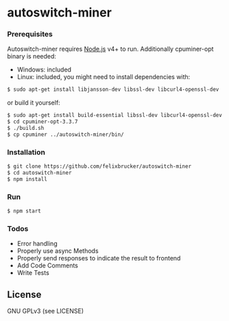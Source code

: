 # autoswitch-miner

### Prerequisites

Autoswitch-miner requires [Node.js](https://nodejs.org/) v4+ to run.
Additionally cpuminer-opt binary is needed:

 - Windows: included
 - Linux: included, you might need to install dependencies with:

```sh
$ sudo apt-get install libjansson-dev libssl-dev libcurl4-openssl-dev
```

or build it yourself:

```sh
$ sudo apt-get install build-essential libssl-dev libcurl4-openssl-dev libjansson-dev libgmp-dev automake
$ cd cpuminer-opt-3.3.7
$ ./build.sh
$ cp cpuminer ../autoswitch-miner/bin/
```

### Installation

```sh
$ git clone https://github.com/felixbrucker/autoswitch-miner
$ cd autoswitch-miner
$ npm install
```

### Run

```sh
$ npm start
```

### Todos

 - Error handling
 - Properly use async Methods
 - Properly send responses to indicate the result to frontend
 - Add Code Comments
 - Write Tests


License
----

GNU GPLv3 (see LICENSE)
